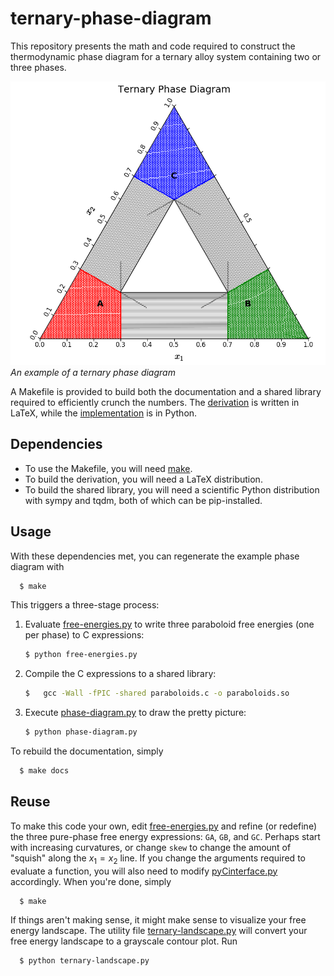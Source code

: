 # ternary-phase-diagram

This repository presents the math and code required to construct the
thermodynamic phase diagram for a ternary alloy system containing two or three
phases.

![example-diagram](example-diagram.png)
*An example of a ternary phase diagram*

A Makefile is provided to build both the documentation and a shared library
required to efficiently crunch the numbers. The
[derivation](ternary-diagram.tex) is written in LaTeX, while the
[implementation](phase-diagram.py) is in Python.

## Dependencies

- To use the Makefile, you will need [make](https://www.gnu.org/software/make/).
- To build the derivation, you will need a LaTeX distribution.
- To build the shared library, you will need a scientific Python distribution
  with sympy and tqdm, both of which can be pip-installed.

## Usage

With these dependencies met, you can regenerate the example phase diagram with

```bash
  $ make
```

This triggers a three-stage process:

1. Evaluate [free-energies.py](free-energies.py) to write three paraboloid
   free energies (one per phase) to C expressions:
    ```bash
    $ python free-energies.py
    ```
2. Compile the C expressions to a shared library:
    ```bash
    $ 	gcc -Wall -fPIC -shared paraboloids.c -o paraboloids.so
    ```
3. Execute [phase-diagram.py](phase-diagram.py) to draw the pretty picture:
    ```bash
    $ python phase-diagram.py
    ```

To rebuild the documentation, simply

```bash
  $ make docs
```

## Reuse

To make this code your own, edit [free-energies.py](free-energies.py) and refine
(or redefine) the three pure-phase free energy expressions: `GA`, `GB`, and
`GC`. Perhaps start with increasing curvatures, or change `skew` to change the
amount of "squish" along the $x_1 = x_2$ line. If you change the arguments
required to evaluate a function, you will also need to modify
[pyCinterface.py](pyCinterface.py) accordingly. When you're done, simply

```bash
  $ make
```

If things aren't making sense, it might make sense to visualize your free
energy landscape. The utility file [ternary-landscape.py](ternary-landscape.py)
will convert your free energy landscape to a grayscale contour plot. Run

```bash
  $ python ternary-landscape.py
```
